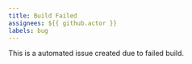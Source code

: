```yaml
---
title: Build Failed
assignees: ${{ github.actor }}
labels: bug
---
```

This is a automated issue created due to failed build.